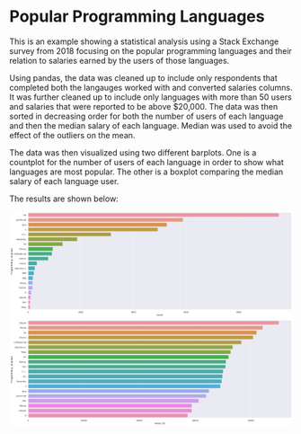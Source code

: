 # Popular Programming Languages
This is an example showing a statistical analysis using a Stack Exchange survey from 2018 focusing on the popular programming languages and their relation to salaries earned by the users of those languages.

Using pandas, the data was cleaned up to include only respondents that completed both the langauges worked with and converted salaries columns. It was further cleaned up to include only languages with more than 50 users and salaries that were reported to be above $20,000. The data was then sorted in decreasing order for both the number of users of each language and then the median salary of each language. Median was used to avoid the effect of the outliers on the mean. 

The data was then visualized using two different barplots. One is a countplot for the number of users of each language in order to show what languages are most popular. The other is a boxplot comparing the median salary of each language user. 

The results are shown below:

![alt text](https://github.com/SeokSah/stackOverFlowData/blob/master/languageCountUpdate.png)
![alt text](https://github.com/SeokSah/stackOverFlowData/blob/master/salaryLanguage.png)
